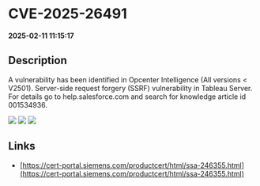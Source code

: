# CVE-2025-26491

**2025-02-11 11:15:17**

## Description
A vulnerability has been identified in Opcenter Intelligence (All versions < V2501). Server-side request forgery (SSRF) vulnerability in Tableau Server. For details go to help.salesforce.com and search for knowledge article id 001534936.

![](https://img.shields.io/static/v1?label=Score&message=7.7&color=red)
![](https://img.shields.io/static/v1?label=Severity&message=HIGH&color=red)
![](https://img.shields.io/static/v1?label=CWE&message=SSRF&color=green)

## Links
- [https://cert-portal.siemens.com/productcert/html/ssa-246355.html](https://cert-portal.siemens.com/productcert/html/ssa-246355.html)
